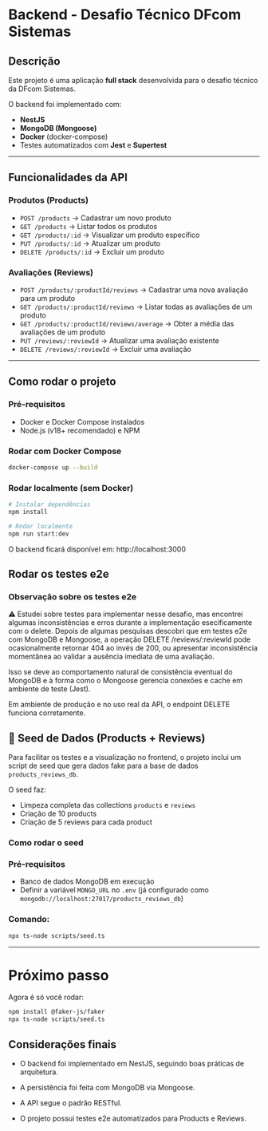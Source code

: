 # Backend - Desafio Técnico DFcom Sistemas

## Descrição

Este projeto é uma aplicação **full stack** desenvolvida para o desafio técnico da DFcom Sistemas.

O backend foi implementado com:

- **NestJS**
- **MongoDB (Mongoose)**
- **Docker** (docker-compose)
- Testes automatizados com **Jest** e **Supertest**

---

## Funcionalidades da API

### Produtos (Products)

- `POST /products` → Cadastrar um novo produto
- `GET /products` → Listar todos os produtos
- `GET /products/:id` → Visualizar um produto específico
- `PUT /products/:id` → Atualizar um produto
- `DELETE /products/:id` → Excluir um produto

### Avaliações (Reviews)

- `POST /products/:productId/reviews` → Cadastrar uma nova avaliação para um produto
- `GET /products/:productId/reviews` → Listar todas as avaliações de um produto
- `GET /products/:productId/reviews/average` → Obter a média das avaliações de um produto
- `PUT /reviews/:reviewId` → Atualizar uma avaliação existente
- `DELETE /reviews/:reviewId` → Excluir uma avaliação

---

## Como rodar o projeto

### Pré-requisitos

- Docker e Docker Compose instalados
- Node.js (v18+ recomendado) e NPM

### Rodar com Docker Compose

```bash
docker-compose up --build
```

### Rodar localmente (sem Docker)

```bash
# Instalar dependências
npm install

# Rodar localmente
npm run start:dev
```

O backend ficará disponível em: http://localhost:3000

## Rodar os testes e2e

### Observação sobre os testes e2e

⚠️ Estudei sobre testes para implementar nesse desafio, mas encontrei algumas inconsistências e erros durante a implementação esecificamente com o delete. Depois de algumas pesquisas descobri que em testes e2e com MongoDB e Mongoose, a operação DELETE /reviews/:reviewId pode ocasionalmente retornar 404 ao invés de 200, ou apresentar inconsistência momentânea ao validar a ausência imediata de uma avaliação.

Isso se deve ao comportamento natural de consistência eventual do MongoDB e à forma como o Mongoose gerencia conexões e cache em ambiente de teste (Jest).

Em ambiente de produção e no uso real da API, o endpoint DELETE funciona corretamente.

## 🔄 Seed de Dados (Products + Reviews)

Para facilitar os testes e a visualização no frontend, o projeto inclui um script de seed que gera dados fake para a base de dados `products_reviews_db`.

O seed faz:

- Limpeza completa das collections `products` e `reviews`
- Criação de 10 products
- Criação de 5 reviews para cada product

### Como rodar o seed

### Pré-requisitos

- Banco de dados MongoDB em execução
- Definir a variável `MONGO_URL` no `.env` (já configurado como `mongodb://localhost:27017/products_reviews_db`)

### Comando:

```bash
npx ts-node scripts/seed.ts
```

---

# Próximo passo

Agora é só você rodar:

```bash
npm install @faker-js/faker
npx ts-node scripts/seed.ts
```

## Considerações finais

- O backend foi implementado em NestJS, seguindo boas práticas de arquitetura.

- A persistência foi feita com MongoDB via Mongoose.

- A API segue o padrão RESTful.

- O projeto possui testes e2e automatizados para Products e Reviews.
